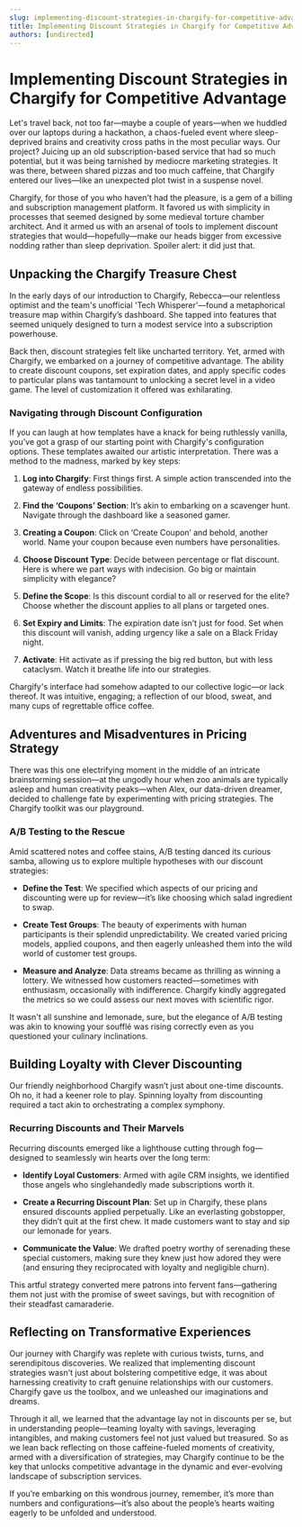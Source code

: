 ```yaml
---
slug: implementing-discount-strategies-in-chargify-for-competitive-advantage
title: Implementing Discount Strategies in Chargify for Competitive Advantage
authors: [undirected]
---
```



# Implementing Discount Strategies in Chargify for Competitive Advantage

Let's travel back, not too far—maybe a couple of years—when we huddled over our laptops during a hackathon, a chaos-fueled event where sleep-deprived brains and creativity cross paths in the most peculiar ways. Our project? Juicing up an old subscription-based service that had so much potential, but it was being tarnished by mediocre marketing strategies. It was there, between shared pizzas and too much caffeine, that Chargify entered our lives—like an unexpected plot twist in a suspense novel.

Chargify, for those of you who haven't had the pleasure, is a gem of a billing and subscription management platform. It favored us with simplicity in processes that seemed designed by some medieval torture chamber architect. And it armed us with an arsenal of tools to implement discount strategies that would—hopefully—make our heads bigger from excessive nodding rather than sleep deprivation. Spoiler alert: it did just that.

## Unpacking the Chargify Treasure Chest

In the early days of our introduction to Chargify, Rebecca—our relentless optimist and the team's unofficial 'Tech Whisperer'—found a metaphorical treasure map within Chargify’s dashboard. She tapped into features that seemed uniquely designed to turn a modest service into a subscription powerhouse. 

Back then, discount strategies felt like uncharted territory. Yet, armed with Chargify, we embarked on a journey of competitive advantage. The ability to create discount coupons, set expiration dates, and apply specific codes to particular plans was tantamount to unlocking a secret level in a video game. The level of customization it offered was exhilarating.

### Navigating through Discount Configuration

If you can laugh at how templates have a knack for being ruthlessly vanilla, you’ve got a grasp of our starting point with Chargify's configuration options. These templates awaited our artistic interpretation. There was a method to the madness, marked by key steps:

1. **Log into Chargify**: First things first. A simple action transcended into the gateway of endless possibilities.
   
2. **Find the ‘Coupons’ Section**: It’s akin to embarking on a scavenger hunt. Navigate through the dashboard like a seasoned gamer.
   
3. **Creating a Coupon**: Click on ‘Create Coupon’ and behold, another world. Name your coupon because even numbers have personalities.
   
4. **Choose Discount Type**: Decide between percentage or flat discount. Here is where we part ways with indecision. Go big or maintain simplicity with elegance?
   
5. **Define the Scope**: Is this discount cordial to all or reserved for the elite? Choose whether the discount applies to all plans or targeted ones.
   
6. **Set Expiry and Limits**: The expiration date isn’t just for food. Set when this discount will vanish, adding urgency like a sale on a Black Friday night.
   
7. **Activate**: Hit activate as if pressing the big red button, but with less cataclysm. Watch it breathe life into our strategies.

Chargify's interface had somehow adapted to our collective logic—or lack thereof. It was intuitive, engaging; a reflection of our blood, sweat, and many cups of regrettable office coffee.

## Adventures and Misadventures in Pricing Strategy

There was this one electrifying moment in the middle of an intricate brainstorming session—at the ungodly hour when zoo animals are typically asleep and human creativity peaks—when Alex, our data-driven dreamer, decided to challenge fate by experimenting with pricing strategies. The Chargify toolkit was our playground.

### A/B Testing to the Rescue

Amid scattered notes and coffee stains, A/B testing danced its curious samba, allowing us to explore multiple hypotheses with our discount strategies:

- **Define the Test**: We specified which aspects of our pricing and discounting were up for review—it’s like choosing which salad ingredient to swap.

- **Create Test Groups**: The beauty of experiments with human participants is their splendid unpredictability. We created varied pricing models, applied coupons, and then eagerly unleashed them into the wild world of customer test groups.

- **Measure and Analyze**: Data streams became as thrilling as winning a lottery. We witnessed how customers reacted—sometimes with enthusiasm, occasionally with indifference. Chargify kindly aggregated the metrics so we could assess our next moves with scientific rigor.

It wasn't all sunshine and lemonade, sure, but the elegance of A/B testing was akin to knowing your soufflé was rising correctly even as you questioned your culinary inclinations.

## Building Loyalty with Clever Discounting

Our friendly neighborhood Chargify wasn’t just about one-time discounts. Oh no, it had a keener role to play. Spinning loyalty from discounting required a tact akin to orchestrating a complex symphony.

### Recurring Discounts and Their Marvels

Recurring discounts emerged like a lighthouse cutting through fog—designed to seamlessly win hearts over the long term:

- **Identify Loyal Customers**: Armed with agile CRM insights, we identified those angels who singlehandedly made subscriptions worth it.

- **Create a Recurring Discount Plan**: Set up in Chargify, these plans ensured discounts applied perpetually. Like an everlasting gobstopper, they didn’t quit at the first chew. It made customers want to stay and sip our lemonade for years.

- **Communicate the Value**: We drafted poetry worthy of serenading these special customers, making sure they knew just how adored they were (and ensuring they reciprocated with loyalty and negligible churn).

This artful strategy converted mere patrons into fervent fans—gathering them not just with the promise of sweet savings, but with recognition of their steadfast camaraderie.

## Reflecting on Transformative Experiences

Our journey with Chargify was replete with curious twists, turns, and serendipitous discoveries. We realized that implementing discount strategies wasn't just about bolstering competitive edge, it was about harnessing creativity to craft genuine relationships with our customers. Chargify gave us the toolbox, and we unleashed our imaginations and dreams. 

Through it all, we learned that the advantage lay not in discounts per se, but in understanding people—teaming loyalty with savings, leveraging intangibles, and making customers feel not just valued but treasured. 
So as we lean back reflecting on those caffeine-fueled moments of creativity, armed with a diversification of strategies, may Chargify continue to be the key that unlocks competitive advantage in the dynamic and ever-evolving landscape of subscription services.

If you’re embarking on this wondrous journey, remember, it’s more than numbers and configurations—it’s also about the people’s hearts waiting eagerly to be unfolded and understood.